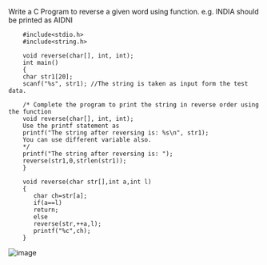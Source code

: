 Write a C Program to reverse a given word using function. e.g. INDIA should be printed as AIDNI

        #include<stdio.h>
        #include<string.h>

        void reverse(char[], int, int);
        int main()
        {
        char str1[20];
        scanf("%s", str1); //The string is taken as input form the test data. 
     
        /* Complete the program to print the string in reverse order using the function
        void reverse(char[], int, int);
        Use the printf statement as
        printf("The string after reversing is: %s\n", str1); 
        You can use different variable also.
        */
        printf("The string after reversing is: "); 
        reverse(str1,0,strlen(str1));
        }

        void reverse(char str[],int a,int l)
        {
           char ch=str[a];
           if(a==l)
           return;
           else 
           reverse(str,++a,l);
           printf("%c",ch);
        }


 ![image](https://github.com/Sharath15eUR/SivanithishRK/assets/79641980/d04f7887-0379-49b2-a659-6226ce3fe707)
